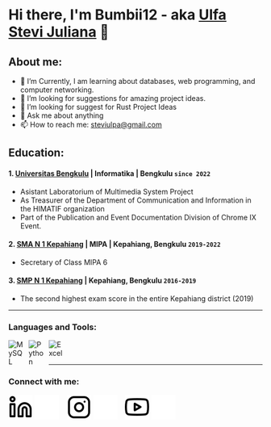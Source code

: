 # Hi there, I'm Bumbii12 - aka [Ulfa Stevi Juliana](https://www.instagram.com/stevijuliana/) 👋
## About me:
- 🌱 I’m Currently, I am learning about databases, web programming, and computer networking.
- 👯 I’m looking for suggestions for amazing project ideas.
- 🤔 I’m looking for suggest for Rust Project Ideas
- 💬 Ask me about anything
- 📫 How to reach me: steviulpa@gmail.com
## Education:

#### 1. [Universitas Bengkulu](https://www.unib.ac.id/) | Informatika | Bengkulu `since 2022`
   - Asistant Laboratorium of Multimedia System Project
   - As Treasurer of the Department of Communication and Information in the HIMATIF organization
   - Part of the Publication and Event Documentation Division of Chrome IX Event.
 #### 2. [SMA N 1 Kepahiang](https://smansa-kph.sch.id/) | MIPA | Kepahiang, Bengkulu `2019-2022`
   - Secretary of Class MIPA 6
 #### 3. [SMP N 1 Kepahiang](https://sekolah.data.kemdikbud.go.id/index.php/chome/profil/e00897dc-31f5-e011-8649-e1e9f871486b) | Kepahiang, Bengkulu `2016-2019`
   - The second highest exam score in the entire Kepahiang district (2019)   
---

### Languages and Tools:

[<img align="left" alt="MySQL" width="30px" src="https://cdn.jsdelivr.net/gh/devicons/devicon/icons/mysql/mysql-original.svg" style="padding-right:10px;" />][webdev]
[<img align="left" alt="Python" width="30px" src="https://upload.wikimedia.org/wikipedia/commons/thumb/c/c3/Python-logo-notext.svg/110px-Python-logo-notext.svg.png?20100317150552" style="padding-right:10px;" />][webdev]
[<img align="left" alt="Excel" width="30px" src="https://is2-ssl.mzstatic.com/image/thumb/Purple126/v4/a8/fd/5a/a8fd5a84-c6f1-355f-3b9f-6e86598efaa3/XCEL.png/1200x630bb.png" style="padding-right:10px;" />][webdev]

<br />
<br />

---
### Connect with me:

[![website](./linkedin-light.svg)](https://www.linkedin.com/in/ulfa-stevi-094365180/#gh-light-mode-only)
[![website](./linkedin-dark.svg)](https://www.linkedin.com/in/ulfa-stevi-094365180/#gh-dark-mode-only)
&nbsp;&nbsp;
[![website](./instagram-light.svg)](https://www.instagram.com/stevijuliana#gh-light-mode-only)
[![website](./instagram-dark.svg)](https://www.instagram.com/stevijuliana#gh-dark-mode-only)
&nbsp;&nbsp;
[![website](./youtube-light.svg)](https://www.youtube.com/@ulfastevijuliana2858#gh-light-mode-only)
[![website](./youtube-dark.svg)](https://www.youtube.com/@ulfastevijuliana2858#gh-dark-mode-only)



[webdev]: https://github.com/Bumbii12
